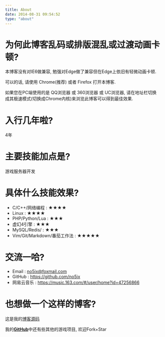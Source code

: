 ```yaml
---
title: About
date: 2014-08-31 09:54:52
type: "about"
---
```


# 为何此博客乱码或排版混乱或过渡动画卡顿?

本博客没有对IE6做兼容, 勉强对Edge做了兼容但在Edge上依旧有轻微动画卡顿.

可以的话, 请使用 Chrome(推荐) 或者 Firefox 打开本博客.

如果您在PC端使用的是 QQ浏览器 或 360浏览器 或 UC浏览器, 请在地址栏切换成其极速模式(切换成Chrome内核)来浏览此博客可以得到最佳效果.

# 入行几年啦?

4年

# 主要技能加点是?

游戏服务器开发


# 具体什么技能效果? 

 - C/C++/网络编程 : ★★★★
 - Linux : ★★★★
 - PHP/Python/Lua : ★★★
 - 虚幻4引擎 : ★★★
 - MySQL/Redis/ : ★★★
 - Vim/Git/Markdown/番茄工作法 : ★★★★★

# 交流一哈?

- Email : no5ix@foxmail.com
- GitHub : https://github.com/no5ix
- 网易云音乐 : https://music.163.com/#/user/home?id=47256866

# 也想做一个这样的博客?

这是我的[博客源码](https://github.com/no5ix/MyBlog)

我的[<i class="fa fa-fw fa-github fa-lg"></i>**GitHub**](https://github.com/no5ix/)中还有些其他的游戏项目, 
欢迎Fork+Star

